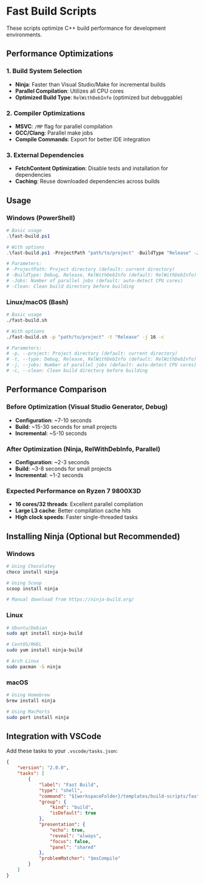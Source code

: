 # Fast Build Scripts

These scripts optimize C++ build performance for development environments.

## Performance Optimizations

### 1. Build System Selection
- **Ninja**: Faster than Visual Studio/Make for incremental builds
- **Parallel Compilation**: Utilizes all CPU cores
- **Optimized Build Type**: `RelWithDebInfo` (optimized but debuggable)

### 2. Compiler Optimizations
- **MSVC**: `/MP` flag for parallel compilation
- **GCC/Clang**: Parallel make jobs
- **Compile Commands**: Export for better IDE integration

### 3. External Dependencies
- **FetchContent Optimization**: Disable tests and installation for dependencies
- **Caching**: Reuse downloaded dependencies across builds

## Usage

### Windows (PowerShell)
```powershell
# Basic usage
.\fast-build.ps1

# With options
.\fast-build.ps1 -ProjectPath "path/to/project" -BuildType "Release" -Jobs 16 -Clean

# Parameters:
# -ProjectPath: Project directory (default: current directory)
# -BuildType: Debug, Release, RelWithDebInfo (default: RelWithDebInfo)
# -Jobs: Number of parallel jobs (default: auto-detect CPU cores)
# -Clean: Clean build directory before building
```

### Linux/macOS (Bash)
```bash
# Basic usage
./fast-build.sh

# With options
./fast-build.sh -p "path/to/project" -t "Release" -j 16 -c

# Parameters:
# -p, --project: Project directory (default: current directory)
# -t, --type: Debug, Release, RelWithDebInfo (default: RelWithDebInfo)
# -j, --jobs: Number of parallel jobs (default: auto-detect CPU cores)
# -c, --clean: Clean build directory before building
```

## Performance Comparison

### Before Optimization (Visual Studio Generator, Debug)
- **Configuration**: ~7-10 seconds
- **Build**: ~15-30 seconds for small projects
- **Incremental**: ~5-10 seconds

### After Optimization (Ninja, RelWithDebInfo, Parallel)
- **Configuration**: ~2-3 seconds
- **Build**: ~3-8 seconds for small projects
- **Incremental**: ~1-2 seconds

### Expected Performance on Ryzen 7 9800X3D
- **16 cores/32 threads**: Excellent parallel compilation
- **Large L3 cache**: Better compilation cache hits
- **High clock speeds**: Faster single-threaded tasks

## Installing Ninja (Optional but Recommended)

### Windows
```powershell
# Using Chocolatey
choco install ninja

# Using Scoop
scoop install ninja

# Manual download from https://ninja-build.org/
```

### Linux
```bash
# Ubuntu/Debian
sudo apt install ninja-build

# CentOS/RHEL
sudo yum install ninja-build

# Arch Linux
sudo pacman -S ninja
```

### macOS
```bash
# Using Homebrew
brew install ninja

# Using MacPorts
sudo port install ninja
```

## Integration with VSCode

Add these tasks to your `.vscode/tasks.json`:

```json
{
    "version": "2.0.0",
    "tasks": [
        {
            "label": "Fast Build",
            "type": "shell",
            "command": "${workspaceFolder}/templates/build-scripts/fast-build.ps1",
            "group": {
                "kind": "build",
                "isDefault": true
            },
            "presentation": {
                "echo": true,
                "reveal": "always",
                "focus": false,
                "panel": "shared"
            },
            "problemMatcher": "$msCompile"
        }
    ]
}
```